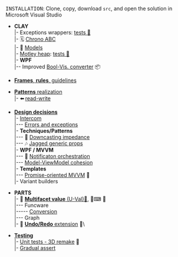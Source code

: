 <samp>INSTALLATION</samp>: Clone, copy, download `src`, and open the solution in Microsoft Visual Studio

+ **CLAY**\
|- Exceptions wrappers: [tests 🧪](src/TuttiFrutti/ExtensionsTests/Exceptions)\
|- 🗓️ [Chrono ABC](README+/projects/AbcChrono)\
|- 🌵 [Models](src/TuttiFrutti/AbcModels)\
|- [Motley heap](README+/decisions/README+/structs/motley_heap.md): [tests 🧪](src/TuttiFrutti/AbcStructTests/Heaps)\
|- **WPF**\
|-- Improved [Bool-Vis. converter](README+/snippets/wpf/bool2viz_improved.md) 📦

+ [**Frames**, **rules**, guidelines](README+/frames)

+ [**Patterns** realization](README+/patterns)\
|- ⬅️&thinsp;[read-write](https://github.com/Kyriosity/read-write/tree/main/README%2B/software/design/patterns)

+ [**Design decisions**](README+/decisions)\
|- [Intercom](README+/decisions/README+/intercom)\
|--- [Errors and exceptions](README+/decisions/README+/intercom/README+/errors)\
|- **Techniques/Patterns**\
|--- 🎢 [Downcasting impedance](README+/decisions/README+/cs-downcast_impedance.md)\
|--- 🎶 [Jagged generic props](README+/decisions/README+/cs-jagged_props.md)\
|- **WPF / MVVM**\
|--- 📢 [Notificaton orchestration](README+/decisions/README+/mvvm/mvvm-notification_orchestration.md)\
|--- [Model-ViewModel cohesion](README+/decisions/README+/mvvm/mvvm-vmodel_cohesion.md)\
|- **Templates**\
|--- [Promise-oriented MVVM](README+/decisions/README+/model_as_tasks.md) 🚧\
|- Variant builders

+ **PARTS**\
|- <a name="UVal"></a>💠 [**Multifacet value** (U-Val)📃](README+/projects/U-Val), 🧪⌨ 🔢\
|--- <a>Funcware</a>\
|----- <a href="src/TuttiFrutti/FuncStore.Convert">Conversion</a>\
|--- Graph\
|- 🔄 [**Undo/Redo** extension](README+/projects/Rvrs) 🚧\

+ [**Testing**](README+/decisions/README+/testing/)\
|- [Unit tests - 3D remake](README+/decisions/README+/testing/README+/ut-3D_like_review.md) 🚧\
|- [Gradual assert](README+/decisions/README+/testing/README+/ut-gradual_assert.md)
